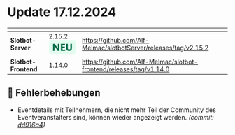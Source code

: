 # Update 17.12.2024

<table data-card-size="large" data-view="cards"><thead><tr><th></th><th></th><th data-hidden data-card-target data-type="content-ref"></th></tr></thead><tbody><tr><td><strong>Slotbot-Server</strong></td><td>2.15.2 <img src="../../.gitbook/assets/Badge-New.png" alt="Neu" data-size="line"></td><td><a href="https://github.com/Alf-Melmac/slotbotServer/releases/tag/v2.15.2">https://github.com/Alf-Melmac/slotbotServer/releases/tag/v2.15.2</a></td></tr><tr><td><strong>Slotbot-Frontend</strong></td><td>1.14.0</td><td><a href="https://github.com/Alf-Melmac/slotbot-frontend/releases/tag/v1.14.0">https://github.com/Alf-Melmac/slotbot-frontend/releases/tag/v1.14.0</a></td></tr></tbody></table>

## 🐞 Fehlerbehebungen

* Eventdetails mit Teilnehmern, die nicht mehr Teil der Community des Eventveranstalters sind, können wieder angezeigt werden. _(commit:_ [_dd916a4_](https://github.com/Alf-Melmac/slotbotServer/commit/dd916a4cb032a273f7487b4fee3a6483cae12af3)_)_
